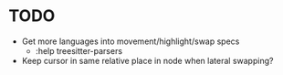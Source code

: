 # TODO

* Get more languages into movement/highlight/swap specs
    * :help treesitter-parsers
* Keep cursor in same relative place in node when lateral swapping?
